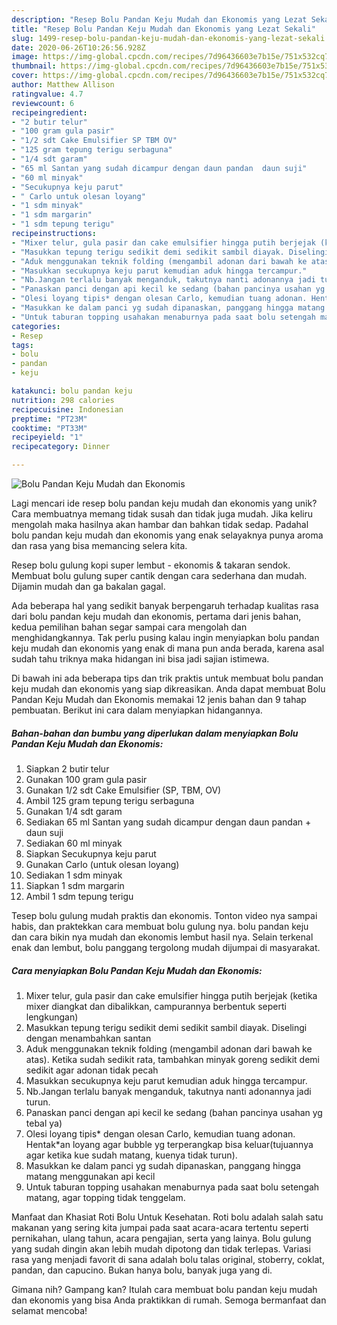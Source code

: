 ```yaml
---
description: "Resep Bolu Pandan Keju Mudah dan Ekonomis yang Lezat Sekali"
title: "Resep Bolu Pandan Keju Mudah dan Ekonomis yang Lezat Sekali"
slug: 1499-resep-bolu-pandan-keju-mudah-dan-ekonomis-yang-lezat-sekali
date: 2020-06-26T10:26:56.928Z
image: https://img-global.cpcdn.com/recipes/7d96436603e7b15e/751x532cq70/bolu-pandan-keju-mudah-dan-ekonomis-foto-resep-utama.jpg
thumbnail: https://img-global.cpcdn.com/recipes/7d96436603e7b15e/751x532cq70/bolu-pandan-keju-mudah-dan-ekonomis-foto-resep-utama.jpg
cover: https://img-global.cpcdn.com/recipes/7d96436603e7b15e/751x532cq70/bolu-pandan-keju-mudah-dan-ekonomis-foto-resep-utama.jpg
author: Matthew Allison
ratingvalue: 4.7
reviewcount: 6
recipeingredient:
- "2 butir telur"
- "100 gram gula pasir"
- "1/2 sdt Cake Emulsifier SP TBM OV"
- "125 gram tepung terigu serbaguna"
- "1/4 sdt garam"
- "65 ml Santan yang sudah dicampur dengan daun pandan  daun suji"
- "60 ml minyak"
- "Secukupnya keju parut"
- " Carlo untuk olesan loyang"
- "1 sdm minyak"
- "1 sdm margarin"
- "1 sdm tepung terigu"
recipeinstructions:
- "Mixer telur, gula pasir dan cake emulsifier hingga putih berjejak (ketika mixer diangkat dan dibalikkan, campurannya berbentuk seperti lengkungan)"
- "Masukkan tepung terigu sedikit demi sedikit sambil diayak. Diselingi dengan menambahkan santan"
- "Aduk menggunakan teknik folding (mengambil adonan dari bawah ke atas). Ketika sudah sedikit rata, tambahkan minyak goreng sedikit demi sedikit agar adonan tidak pecah"
- "Masukkan secukupnya keju parut kemudian aduk hingga tercampur."
- "Nb.Jangan terlalu banyak menganduk, takutnya nanti adonannya jadi turun."
- "Panaskan panci dengan api kecil ke sedang (bahan pancinya usahan yg tebal ya)"
- "Olesi loyang tipis* dengan olesan Carlo, kemudian tuang adonan. Hentak*an loyang agar bubble yg terperangkap bisa keluar(tujuannya agar ketika kue sudah matang, kuenya tidak turun)."
- "Masukkan ke dalam panci yg sudah dipanaskan, panggang hingga matang menggunakan api kecil"
- "Untuk taburan topping usahakan menaburnya pada saat bolu setengah matang, agar topping tidak tenggelam."
categories:
- Resep
tags:
- bolu
- pandan
- keju

katakunci: bolu pandan keju 
nutrition: 298 calories
recipecuisine: Indonesian
preptime: "PT23M"
cooktime: "PT33M"
recipeyield: "1"
recipecategory: Dinner

---
```



![Bolu Pandan Keju Mudah dan Ekonomis](https://img-global.cpcdn.com/recipes/7d96436603e7b15e/751x532cq70/bolu-pandan-keju-mudah-dan-ekonomis-foto-resep-utama.jpg)

Lagi mencari ide resep bolu pandan keju mudah dan ekonomis yang unik? Cara membuatnya memang tidak susah dan tidak juga mudah. Jika keliru mengolah maka hasilnya akan hambar dan bahkan tidak sedap. Padahal bolu pandan keju mudah dan ekonomis yang enak selayaknya punya aroma dan rasa yang bisa memancing selera kita.

Resep bolu gulung kopi super lembut - ekonomis &amp; takaran sendok. Membuat bolu gulung super cantik dengan cara sederhana dan mudah. Dijamin mudah dan ga bakalan gagal.

Ada beberapa hal yang sedikit banyak berpengaruh terhadap kualitas rasa dari bolu pandan keju mudah dan ekonomis, pertama dari jenis bahan, kedua pemilihan bahan segar sampai cara mengolah dan menghidangkannya. Tak perlu pusing kalau ingin menyiapkan bolu pandan keju mudah dan ekonomis yang enak di mana pun anda berada, karena asal sudah tahu triknya maka hidangan ini bisa jadi sajian istimewa.


Di bawah ini ada beberapa tips dan trik praktis untuk membuat bolu pandan keju mudah dan ekonomis yang siap dikreasikan. Anda dapat membuat Bolu Pandan Keju Mudah dan Ekonomis memakai 12 jenis bahan dan 9 tahap pembuatan. Berikut ini cara dalam menyiapkan hidangannya.

<!--inarticleads1-->

##### Bahan-bahan dan bumbu yang diperlukan dalam menyiapkan Bolu Pandan Keju Mudah dan Ekonomis:

1. Siapkan 2 butir telur
1. Gunakan 100 gram gula pasir
1. Gunakan 1/2 sdt Cake Emulsifier (SP, TBM, OV)
1. Ambil 125 gram tepung terigu serbaguna
1. Gunakan 1/4 sdt garam
1. Sediakan 65 ml Santan yang sudah dicampur dengan daun pandan + daun suji
1. Sediakan 60 ml minyak
1. Siapkan Secukupnya keju parut
1. Gunakan  Carlo (untuk olesan loyang)
1. Sediakan 1 sdm minyak
1. Siapkan 1 sdm margarin
1. Ambil 1 sdm tepung terigu


Tesep bolu gulung mudah praktis dan ekonomis. Tonton video nya sampai habis, dan praktekkan cara membuat bolu gulung nya. bolu pandan keju dan cara bikin nya mudah dan ekonomis lembut hasil nya. Selain terkenal enak dan lembut, bolu panggang tergolong mudah dijumpai di masyarakat. 

<!--inarticleads2-->

##### Cara menyiapkan Bolu Pandan Keju Mudah dan Ekonomis:

1. Mixer telur, gula pasir dan cake emulsifier hingga putih berjejak (ketika mixer diangkat dan dibalikkan, campurannya berbentuk seperti lengkungan)
1. Masukkan tepung terigu sedikit demi sedikit sambil diayak. Diselingi dengan menambahkan santan
1. Aduk menggunakan teknik folding (mengambil adonan dari bawah ke atas). Ketika sudah sedikit rata, tambahkan minyak goreng sedikit demi sedikit agar adonan tidak pecah
1. Masukkan secukupnya keju parut kemudian aduk hingga tercampur.
1. Nb.Jangan terlalu banyak menganduk, takutnya nanti adonannya jadi turun.
1. Panaskan panci dengan api kecil ke sedang (bahan pancinya usahan yg tebal ya)
1. Olesi loyang tipis* dengan olesan Carlo, kemudian tuang adonan. Hentak*an loyang agar bubble yg terperangkap bisa keluar(tujuannya agar ketika kue sudah matang, kuenya tidak turun).
1. Masukkan ke dalam panci yg sudah dipanaskan, panggang hingga matang menggunakan api kecil
1. Untuk taburan topping usahakan menaburnya pada saat bolu setengah matang, agar topping tidak tenggelam.


Manfaat dan Khasiat Roti Bolu Untuk Kesehatan. Roti bolu adalah salah satu makanan yang sering kita jumpai pada saat acara-acara tertentu seperti pernikahan, ulang tahun, acara pengajian, serta yang lainya. Bolu gulung yang sudah dingin akan lebih mudah dipotong dan tidak terlepas. Variasi rasa yang menjadi favorit di sana adalah bolu talas original, stoberry, coklat, pandan, dan capucino. Bukan hanya bolu, banyak juga yang di. 

Gimana nih? Gampang kan? Itulah cara membuat bolu pandan keju mudah dan ekonomis yang bisa Anda praktikkan di rumah. Semoga bermanfaat dan selamat mencoba!
